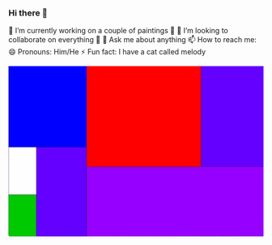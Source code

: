 ### Hi there 👋

🔭 I’m currently working on a couple of paintings
🌱 
👯 I’m looking to collaborate on everything
🤔 
💬 Ask me about anything
📫 How to reach me: 
😄 Pronouns: Him/He
⚡ Fun fact: I have a cat called melody

<img src="PCT.gif" alt="Alt text" title="Optional title">
